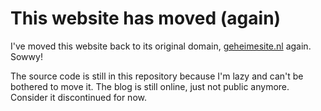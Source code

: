 # This website has moved (again)

I've moved this website back to its original domain, [geheimesite.nl](https://geheimesite.nl) again. Sowwy!

The source code is still in this repository because I'm lazy and can't be bothered to move it. The blog is still online, just not public anymore. Consider it discontinued for now.
